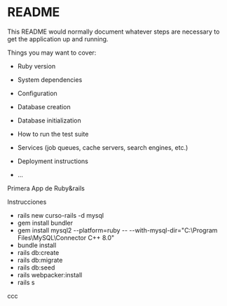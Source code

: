 # README

This README would normally document whatever steps are necessary to get the
application up and running.

Things you may want to cover:

* Ruby version

* System dependencies

* Configuration

* Database creation

* Database initialization

* How to run the test suite

* Services (job queues, cache servers, search engines, etc.)

* Deployment instructions

* ...

Primera App de Ruby&rails

Instrucciones
- rails new curso-rails -d mysql
- gem install bundler
- gem install mysql2 --platform=ruby -- --with-mysql-dir="C:\Program Files\MySQL\Connector C++ 8.0"
- bundle install
- rails db:create
- rails db:migrate 
- rails db:seed
- rails webpacker:install
- rails s

ccc
